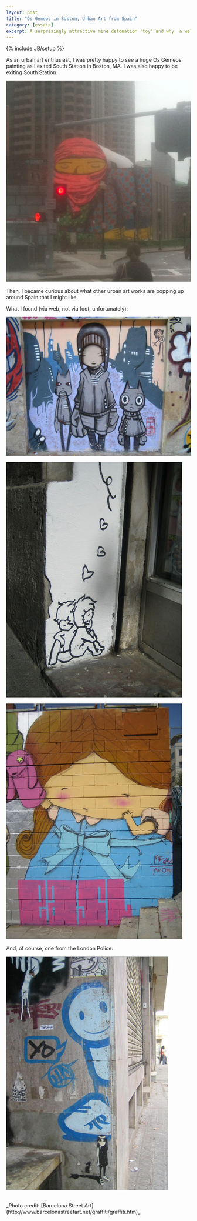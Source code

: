 ```yaml
---
layout: post
title: "Os Gemeos in Boston, Urban Art from Spain"
category: [essais]
excerpt: A surprisingly attractive mine detonation 'toy' and why  a well-funded PlayPump failed.
---
```

{% include JB/setup %}

As an urban art enthusiast, I was pretty happy to see a huge Os Gemeos painting as I exited South Station in Boston, MA. I was also happy to be exiting South Station.

![Os Gemeos](assets/images/os-gemeos.png)

Then, I became curious about what other urban art works are popping up around Spain that I might like.

What I found (via web, not via foot, unfortunately):

![Btoy](assets/images/btoy.jpg)

![Lolo](assets/images/lolo.jpg)

![Megan](assets/images/megan.jpg)

And, of course, one from the London Police:

![London Police](assets/images/london-police.png)

<br>
_Photo credit: [Barcelona Street Art](http://www.barcelonastreetart.net/graffiti/graffiti.htm)_